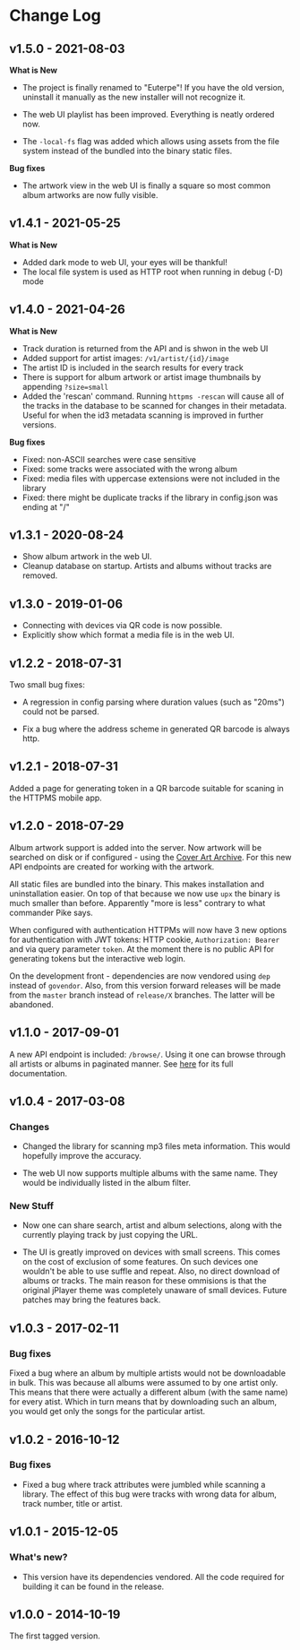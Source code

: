 # Change Log

## v1.5.0 - 2021-08-03

**What is New**

* The project is finally renamed to "Euterpe"! If you have the old version, uninstall it manually as the new installer will not recognize it.

* The web UI playlist has been improved. Everything is neatly ordered now.

* The `-local-fs` flag was added which allows using assets from the file system instead of the bundled into the binary static files.

**Bug fixes**

* The artwork view in the web UI is finally a square so most common album artworks are now fully visible.

## v1.4.1 - 2021-05-25

**What is New**

* Added dark mode to web UI, your eyes will be thankful!
* The local file system is used as HTTP root when running in debug (-D) mode

## v1.4.0 - 2021-04-26

**What is New**

* Track duration is returned from the API and is shwon in the web UI
* Added support for artist images: `/v1/artist/{id}/image`
* The artist ID is included in the search results for every track
* There is support for album artwork or artist image thumbnails by appending `?size=small`
* Added the 'rescan' command. Running `httpms -rescan` will cause all of the tracks in the database to be scanned for changes in their metadata. Useful for when the id3 metadata scanning is improved in further versions.

**Bug fixes**

* Fixed: non-ASCII searches were case sensitive
* Fixed: some tracks were associated with the wrong album
* Fixed: media files with uppercase extensions were not included in the library
* Fixed: there might be duplicate tracks if the library in config.json was ending at "/"

## v1.3.1 - 2020-08-24

* Show album artwork in the web UI.
* Cleanup database on startup. Artists and albums without tracks are removed.

## v1.3.0 - 2019-01-06

* Connecting with devices via QR code is now possible.
* Explicitly show which format a media file is in the web UI.

## v1.2.2 - 2018-07-31

Two small bug fixes:

* A regression in config parsing where duration values (such as "20ms") could not be parsed.

* Fix a bug where the address scheme in generated QR barcode is always http.

## v1.2.1 - 2018-07-31

Added a page for generating token in a QR barcode suitable for scaning in the HTTPMS mobile app.

## v1.2.0 - 2018-07-29

Album artwork support is added into the server. Now artwork will be searched on disk or if configured - using the [Cover Art Archive](https://musicbrainz.org/doc/Cover_Art_Archive/). For this new API endpoints are created for working with the artwork.

All static files are bundled into the binary. This makes installation and uninstallation easier. On top of that because we now use `upx` the binary is much smaller than before. Apparently "more is less" contrary to what commander Pike says.

When configured with authentication HTTPMs will now have 3 new options for authentication with JWT tokens: HTTP cookie, `Authorization: Bearer` and via query parameter `token`. At the moment there is no public API for generating tokens but the interactive web login.

On the development front - dependencies are now vendored using `dep` instead of `govendor`. Also, from this version forward releases will be made from the `master` branch instead of `release/X` branches. The latter will be abandoned.

## v1.1.0 - 2017-09-01

A new API endpoint is included: `/browse/`. Using it one can browse through all artists or albums in paginated manner. See [here](README.md#browse) for its full documentation.

## v1.0.4 - 2017-03-08

### Changes

* Changed the library for scanning mp3 files meta information. This would hopefully improve the accuracy.

* The web UI now supports multiple albums with the same name. They would be individually listed in the album filter.

### New Stuff

* Now one can share search, artist and album selections, along with the currently playing track by just copying the URL.

* The UI is greatly improved on devices with small screens. This comes on the cost of exclusion of some features. On such devices one wouldn't be able to use suffle and repeat. Also, no direct download of albums or tracks. The main reason for these ommisions is that the original jPlayer theme was completely unaware of small devices. Future patches may bring the features back.

## v1.0.3 - 2017-02-11

### Bug fixes

Fixed a bug where an album by multiple artists would not be downloadable in bulk. This was because all albums were assumed to by one artist only. This means that there were actually a different album (with the same name) for every atist. Which in turn means that by downloading such an album, you would get only the songs for the particular artist.

## v1.0.2 - 2016-10-12

### Bug fixes

* Fixed a bug where track attributes were jumbled while scanning a library. The effect of this bug were tracks with wrong data for album, track number, title or artist.

## v1.0.1 - 2015-12-05

### What's new?

* This version have its dependencies vendored. All the code required for building it can be found in the release.

## v1.0.0 - 2014-10-19

The first tagged version.
